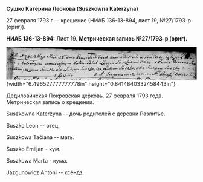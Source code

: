 **Сушко Катерина Леонова (Suszkowna Katerzyna)**

27 февраля 1793 г -- крещение (НИАБ 136-13-894, лист 19, №27/1793-р
(ориг)).

**НИАБ 136-13-894:** Лист 19. **Метрическая запись №27/1793-р (ориг).**

![](./media/3257d5067964c4d2bf3b9665ab1fd21658cd3995.png){width="6.496527777777778in"
height="0.8414840332458443in"}

Дедиловичская Покровская церковь. 27 февраля 1793 года. Метрическая
запись о крещении.

Suszkowna Katerzyna -- дочь родителей с деревни Разлитье.

Suszko Leon -- отец.

Suszkowa Taćiana -- мать.

Suszko Emiljan - кум.

Suszkowa Marta - кума.

Jazgunowicz Antoni -- ксёндз.

